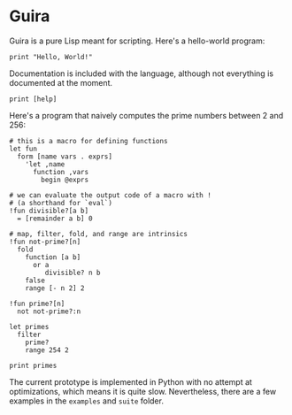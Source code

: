 # Guira

Guira is a pure Lisp meant for scripting.
Here's a hello-world program:

```
print "Hello, World!"
```

Documentation is included with the language, although not 
everything is documented at the moment.

```
print [help]
```

Here's a program that naively computes the prime numbers between
2 and 256:

```
# this is a macro for defining functions
let fun
  form [name vars . exprs]
    'let ,name
      function ,vars
        begin @exprs

# we can evaluate the output code of a macro with !
# (a shorthand for `eval`)
!fun divisible?[a b]
  = [remainder a b] 0

# map, filter, fold, and range are intrinsics
!fun not-prime?[n]
  fold
    function [a b]
      or a
         divisible? n b
    false
    range [- n 2] 2

!fun prime?[n]
  not not-prime?:n

let primes
  filter
    prime?
    range 254 2

print primes
```

The current prototype is implemented in Python with no attempt at optimizations,
which means it is quite slow. Nevertheless, there are a few examples in the
`examples` and `suite` folder.
